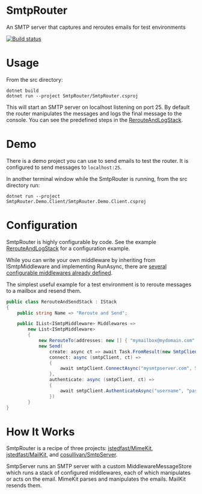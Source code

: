 # SmtpRouter
An SMTP server that captures and reroutes emails for test environments

[![Build status](https://ci.appveyor.com/api/projects/status/cx8cjr6ejyboupgb/branch/master?svg=true)](https://ci.appveyor.com/project/justinjstark/smtprouter/branch/master)

# Usage
From the src directory:
```
dotnet build
dotnet run --project SmtpRouter/SmtpRouter.csproj
```

This will start an SMTP server on localhost listening on port 25. By default the router manipulates the messages and logs the final message to the console. You can see the predefined steps in the [RerouteAndLogStack](https://github.com/justinjstark/SmtpRouter/blob/master/src/SmtpRouter/Stacks/RerouteAndLogStack.cs).

# Demo
There is a demo project you can use to send emails to test the router. It is configured to send messages to `localhost:25`.

In another terminal window while the SmtpRouter is running, from the src directory run:
```
dotnet run --project SmtpRouter.Demo.Client/SmtpRouter.Demo.Client.csproj
```

# Configuration
SmtpRouter is highly configurable by code. See the example [RerouteAndLogStack](https://github.com/justinjstark/SmtpRouter/blob/master/src/SmtpRouter/Stacks/RerouteAndLogStack.cs) for a configuration example.

While you can write your own middleware by inheriting from ISmtpMiddleware and implementing RunAsync, there are [several configurable middlewares already defined](https://github.com/justinjstark/SmtpRouter/tree/master/src/SmtpRouter/Middlewares).

The simplest useful example for a test environment is to reroute messages to a mailbox and resend them.
```csharp
public class RerouteAndSendStack : IStack
{
    public string Name => "Reroute and Send";

    public IList<ISmtpMiddleware> Middlewares =>
        new List<ISmtpMiddleware>
        {
            new RerouteTo(addresses: new [] { "mymailbox@mydomain.com" }),
            new Send(
                create: async ct => await Task.FromResult(new SmtpClient()),
                connect: async (smtpClient, ct) =>
                {
                    await smtpClient.ConnectAsync("mysmtpserver.com", 587, SecureSocketOptions.StartTls, ct);
                },
                authenticate: async (smtpClient, ct) =>
                {
                    await smtpClient.AuthenticateAsync("username", "password", ct);
                })
        }
}
```

# How It Works
SmtpRouter is a recipe of three projects: [jstedfast/MimeKit](https://github.com/jstedfast/MimeKit), [jstedfast/MailKit](https://github.com/jstedfast/MailKit), and [cosullivan/SmtpServer](https://github.com/cosullivan/SmtpServer).

SmtpServer runs an SMTP server with a custom MiddlewareMessageStore which runs a stack of configured middlewares, each of which manipulates or acts on the email. MimeKit parses and manipulates the emails. MailKit resends them.
